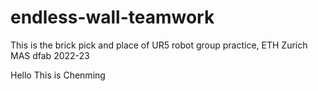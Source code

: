 # endless-wall-teamwork
 This is the brick pick and place of UR5 robot group practice, ETH Zurich MAS dfab 2022-23

Hello This is Chenming